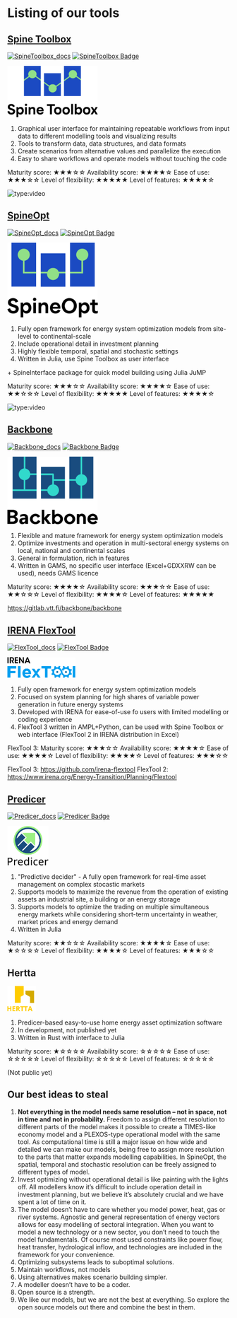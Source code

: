 # Listing of our tools

## <u>Spine Toolbox</u> 

[![SpineToolbox_docs](https://img.shields.io/badge/docs-main-green?logo=readthedocs&label=documentation&link=https%3A%2F%2Fspine-toolbox.readthedocs.io%2Fen%2Flatest%2F%3Fbadge%3Dlatest)](https://spine-toolbox.readthedocs.io/en/latest/?badge=latest)
[![SpineToolbox Badge](https://img.shields.io/badge/docs-main-green?logo=github&label=git&link=https%3A%2F%2Fgithub.com%2Fspine-tools%2FSpine-Toolbox%2Ftree%2Fmaster)](https://github.com/spine-tools/Spine-Toolbox/tree/master)

<img src="../assets/MOPO_logo_spinetoolbox.svg" alt="MOPO_logo_spinetoolbox" style="zoom:20% ;" />

1. Graphical user interface for maintaining repeatable workflows from input data to different modelling tools and visualizing results
2. Tools to transform data, data structures, and data formats
3. Create scenarios from alternative values and parallelize the execution
4. Easy to share workflows and operate models without touching the code

Maturity score: ★★★☆☆ 
Availability score: ★★★★☆ 
Ease of use: ★★★☆☆ 
Level of flexibility: ★★★★★ 
Level of features: ★★★★☆



![type:video](https://www.youtube.com/embed/Wnd3roUk2IE)


## <u>SpineOpt</u>

[![SpineOpt_docs](https://img.shields.io/badge/docs-main-green?logo=readthedocs&label=documentation&link=https%3A%2F%2Fspine-tools.github.io%2FSpineOpt.jl)](https://spine-tools.github.io/SpineOpt.jl)
[![SpineOpt Badge](https://img.shields.io/badge/docs-main-green?logo=github&label=git&link=https%3A%2F%2Fgithub.com%2Fspine-tools%2FSpineOpt.jl)](https://github.com/spine-tools/SpineOpt.jl)

<img src="../assets/MOPO_logo_spineopt.svg" alt="MOPO_logo_spineopt.svg" style="zoom:20% ;" />

1. Fully open framework for energy system optimization models from site-level to continental-scale
2. Include operational detail in investment planning
3. Highly flexible temporal, spatial and stochastic settings
4. Written in Julia, use Spine Toolbox as user interface

\+ SpineInterface package for quick model building using Julia JuMP

Maturity score: ★★★☆☆ 
Availability score: ★★★★☆ 
Ease of use: ★★☆☆☆
Level of flexibility: ★★★★★ 
Level of features: ★★★★☆ 


![type:video](https://www.youtube.com/embed/U0Poo6PxKII?list=PLUCHvNjsSjVnRQz67SgBthA_LrrmjavgG)

## <u>Backbone</u>

[![Backbone_docs](https://img.shields.io/badge/docs-main-green?logo=readthedocs&label=documentation&link=https%3A%2F%2Fgitlab.vtt.fi%2Fbackbone%2Fbackbone)](https://gitlab.vtt.fi/backbone/backbone)
[![Backbone Badge](https://img.shields.io/badge/docs-main-green?logo=gitlab&label=git&link=https%3A%2F%2Fgitlab.vtt.fi%2Fbackbone%2Fbackbone)](https://gitlab.vtt.fi/backbone/backbone)

<img src="../assets/logo_backbone.svg" alt="logo_backbone.svg" style="zoom:20% ;" />

1. Flexible and mature framework for energy system optimization models
2. Optimize investments and operation in multi-sectoral energy systems on local, national and continental scales
3. General in formulation, rich in features
4. Written in GAMS, no specific user interface (Excel+GDXXRW can be used), needs GAMS licence

Maturity score: ★★★★☆ 
Availability score: ★★★☆☆
Ease of use: ★★☆☆☆
Level of flexibility: ★★★★☆
Level of features: ★★★★★

https://gitlab.vtt.fi/backbone/backbone

## <u>IRENA FlexTool</u>

[![FlexTool_docs](https://img.shields.io/badge/docs-main-green?logo=readthedocs&label=documentation&link=https%3A%2F%2Firena-flextool.github.io%2Fflextool%2F)](https://irena-flextool.github.io/flextool/)
[![FlexTool Badge](https://img.shields.io/badge/docs-main-green?logo=github&label=git&link=https%3A%2F%2Fgithub.com%2Firena-flextool%2Fflextool)](https://github.com/irena-flextool/flextool)

<img src="../assets/Logo_FlexTool.svg" alt="Logo_FlexTool.svg" style="zoom:15% ;" />

1. Fully open framework for energy system optimization models
2. Focused on system planning for high shares of variable power generation in future energy systems
3. Developed with IRENA for ease-of-use fo users with limited modelling or coding experience
4. FlexTool 3 written in AMPL+Python, can be used with Spine Toolbox or web interface (FlexTool 2 in IRENA distribution in Excel)

FlexTool 3: Maturity score: ★★★☆☆ 
Availability score: ★★★★☆ 
Ease of use: ★★★★☆ 
Level of flexibility: ★★★★☆ 
Level of features: ★★★☆☆

FlexTool 3: https://github.com/irena-flextool FlexTool 2: https://www.irena.org/Energy-Transition/Planning/Flextool

## <u>Predicer</u>

[![Predicer_docs](https://img.shields.io/badge/docs-main-green?logo=readthedocs&label=documentation&link=https%3A%2F%2Fvttresearch.github.io%2FPredicer%2F)](https://predicer-tools.github.io/Predicer/)
[![Predicer Badge](https://img.shields.io/badge/docs-main-green?logo=github&label=git&link=https%3A%2F%2Fgithub.com%2Fvttresearch%2FPredicer%2Ftree%2Fmain)](https://github.com/predicer-tools/Predicer)

<img src="../assets/Predicer_logo.svg" alt="Predicer_logo.svg" style="zoom:15% ;" />

1. "Predictive decider" - A fully open framework for real-time asset management on complex stocastic markets
2. Supports models to maximize the revenue from the operation of existing assets an industrial site, a building or an energy storage
3. Supports models to optimize the trading on multiple simultaneous energy markets while considering short-term uncertainty in weather, market prices and energy demand
4. Written in Julia

Maturity score: ★★☆☆☆ 
Availability score: ★★★★☆ 
Ease of use: ★☆☆☆☆ 
Level of flexibility: ★★★★☆ 
Level of features: ★★★☆☆

## Hertta

<img src="../assets/Hertta_logo.svg" alt="Hertta_logo.svg" style="zoom:15% ;" />

1. Predicer-based easy-to-use home energy asset optimization software
2. In development, not published yet
3. Written in Rust with interface to Julia

Maturity score: ★☆☆☆☆ 
Availability score: ☆☆☆☆☆ 
Ease of use: ☆☆☆☆☆ 
Level of flexibility: ☆☆☆☆☆ 
Level of features: ☆☆☆☆☆

(Not public yet)

## Our best ideas to steal

1. **Not everything in the model needs same resolution – not in space, not in time and not in probability.** Freedom to assign different resolution to different parts of the model makes it possible to create a TIMES-like economy model and a PLEXOS-type operational model with the same tool. As computational time is still a major issue on how wide and detailed we can make our models, being free to assign more resolution to the parts that matter expands modelling capabilities. In SpineOpt, the spatial, temporal and stochastic resolution can be freely assigned to different types of model.
2. Invest optimizing without operational detail is like painting with the lights off. All modellers know it’s difficult to include operation detail in investment planning, but we believe it’s absolutely crucial and we have spent a lot of time on it.
3. The model doesn’t have to care whether you model power, heat, gas or river systems. Agnostic and general representation of energy vectors allows for easy modelling of sectoral integration. When you want to model a new technology or a new sector, you don’t need to touch the model fundamentals. Of course most used constraints like power flow, heat transfer, hydrological inflow, and technologies are included in the framework for your convenience.
4. Optimizing subsystems leads to suboptimal solutions.
5. Maintain workflows, not models
6. Using alternatives makes scenario building simpler.
7. A modeller doesn’t have to be a coder.
8. Open source is a strength.
9. We like our models, but we are not the best at everything. So explore the open source models out there and combine the best in them.
